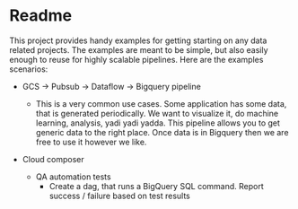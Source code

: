 # Readme
This project provides handy examples for getting starting on any data related projects. 
The examples are meant to be simple, but also easily enough to reuse for highly scalable pipelines.
Here are the examples scenarios:

-  GCS -> Pubsub -> Dataflow -> Bigquery pipeline
   - This is a very common use cases. Some application has some data, that is generated periodically. 
   We want to visualize it, do machine learning, analysis, yadi yadi yadda. This pipeline allows you to
   get generic data to the right place. Once data is in Bigquery then we are free to use it however we like. 
   
- Cloud composer
   - QA automation tests
      - Create a dag, that runs a BigQuery SQL command. Report success / failure based on test results
       
